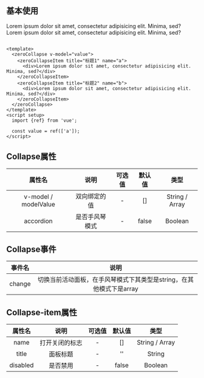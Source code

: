 <script setup>
import zeroCollapse from "@/collapse/zeroCollapse.vue";
import zeroCollapseItem from "@/collapseitem/zeroCollapseItem.vue";
import {ref} from 'vue';
const value = ref(['a']);
</script>

## 基本使用

<zeroCollapse v-model="value">
        <zeroCollapseItem title="标题1" name="a">
          <div>Lorem ipsum dolor sit amet, consectetur adipisicing elit. Minima, sed?</div>
        </zeroCollapseItem>
        <zeroCollapseItem title="标题2" name="b">
          <div>Lorem ipsum dolor sit amet, consectetur adipisicing elit. Minima, sed?</div>
        </zeroCollapseItem>
</zeroCollapse>

```vue

<template>
  <zeroCollapse v-model="value">
    <zeroCollapseItem title="标题1" name="a">
      <div>Lorem ipsum dolor sit amet, consectetur adipisicing elit. Minima, sed?</div>
    </zeroCollapseItem>
    <zeroCollapseItem title="标题2" name="b">
      <div>Lorem ipsum dolor sit amet, consectetur adipisicing elit. Minima, sed?</div>
    </zeroCollapseItem>
  </zeroCollapse>
</template>
<script setup>
  import {ref} from 'vue';

  const value = ref(['a']);
</script>
```

## Collapse属性

|         属性名          |   说明    | 可选值 |  默认值  |       类型       |
|:--------------------:|:-------:|:---:|:-----:|:--------------:|
| v-model / modelValue | 双向绑定的值  |  -  |  []   | String / Array |
|      accordion       | 是否手风琴模式 |  -  | false |    Boolean     |

## Collapse事件

|  事件名   |                    说明                    |  
|:------:|:----------------------------------------:|
| change | 	切换当前活动面板，在手风琴模式下其类型是string，在其他模式下是array |

## Collapse-item属性

|  属性名  |   说明    | 可选值 |  默认值  |       类型       |
|:-----:|:-------:|:---:|:-----:|:--------------:|
| name  | 打开关闭的标志 |  -  |  []   | String / Array |
| title |  面板标题   |  -  |  ''   |     String     |
| disabled |  是否禁用   |  -  | false |    Boolean     |
